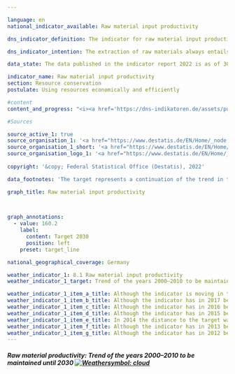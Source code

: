```yaml
---

language: en    
national_indicator_available: Raw material input productivity    

dns_indicator_definition: The indicator for raw material input productivity relates the value of all goods released for final use (in EUR, price-adjusted) to the mass of the raw materials used domestically and abroad for their production (in tonnes). Final use covers both domestic consumption and domestic investment as well as export.<br>The denominator of the indicator takes into account abiotic and biotic resources extracted from the environment as well as plant materials produced by farming and forestry. In the graph, the development of the indicator itself and of both the numerator and the denominator are traced separately.    

dns_indicator_intention: The extraction of raw materials always entails some impairment of the natural environment. Owing to the growing demand for raw materials, raw material deposits in all parts of the world are increasingly being extracted in areas that are particularly sensitive to human intervention. For this reason, back in 2016, in the German Resource Efficiency Programme (ProgRess) II, the German Government set itself the goal of ensuring a continuing rise in raw material input productivity. In the years 2000 to 2010, raw material input productivity was already increasing at an average rate of around 1.6% annually. The aim is to maintain this kind of positive trend up to 2030.    

data_state: The data published in the indicator report 2022 is as of 30.11.2022. The data shown on this platform is updated regularly, so that more current data may be available online than published in the <a href="https://dns-indikatoren.de/assets/publications/reports/en/2022.pdf">indicator report 2022</a>.    

indicator_name: Raw material input productivity    
section: Resource conservation    
postulate: Using resources economically and efficiently    

#content     
content_and_progress: "<i><a href='https://dns-indikatoren.de/assets/publications/reports/en/2022.pdf'>Text from the Indicator Report 2022 </a></i><br>To calculate this indicator, it is necessary to determine, among other things, the mass of all raw materials required to produce the country’s imports. The calculation of this variable, designated as imports in raw material equivalents, is based on a complex model that employs data from various official and unofficial sources.<br>By considering imports in terms of both monetary value and mass, the indicator takes into account the value added and the raw material input along the entire domestic and foreign production chain. In this way, it also takes full account of the degree of economic interdependence with other countries. The raw material input reflected in the indicator covers not only domestic final use but also export. Accordingly, it should not be confused with a resource footprint for Germany.<br>Besides non-renewable resources – mineral resources and fossil fuels – the indicator also covers plant products from agriculture and forestry. As a result, there are a very few instances of double counting. For example, both the mass of a harvested agricultural product and that of the mineral fertiliser used to produce it are recorded.<br>According to preliminary data, the value of the indicator increased by 35% from 2000 to 2016. This increase results in particular from the growth of the numerator, that is to say the value of final use (domestic consumption and domestic investment plus exports), which rose by 39% during the reference period. Domestic extraction of raw materials fell to a moderate extent between 2000 and 2016; at the same time, however, the mass of imports in raw material equivalents increased, resulting in a slight increase of approximately 3% in the indicator denominator.<br>The export – or re-export – of domestically extracted and imported raw materials also increased. Consequently, the denominator of this indicator does not point to increased global raw material extraction for consumption and investment in Germany but reflects a generally closer interdependence between the German economy and the rest of the world.<br>Because of the exceptional economic situation during the European financial and economic crisis, the year 2009 should be regarded as an outlier. In 2010 and 2011, investments and exports, as well as the associated input of raw materials, rose sharply again. This marked a resumption of the trend that had been seen in the period up to 2008. From 2013 to 2014, the value of the indicator rose by 4%, from 2014 to 2015 it rose by 7%, and from 2015 to 2016 it rose by 1%; the upward trend of the preceding years was thus maintained."    

#Sources    

source_active_1: true
source_organisation_1: '<a href="https://www.destatis.de/EN/Home/_node.html">Federal Statistical Office</a>'
source_organisation_1_short: '<a href="https://www.destatis.de/EN/Home/_node.html">Federal Statistical Office</a>'
source_organisation_logo_1: '<a href="https://www.destatis.de/EN/Home/_node.html"><img src="https://dnsUpgradeEnvironment.github.io/dns-indicators/en/public/OrgImgDe/destatis.png" alt="Federal Statistical Office" title=" Click here to visit the homepage of the organizationFederal Statistical Office" style="height:60px; width:148px; border: transparent"/></a>'
    
copyright: '&copy; Federal Statistical Office (Destatis), 2022'    

data_footnotes: 'The target represents a continuation of the trend in the period from 2000 to 2010, when the average <br>• annual increase amounted to about 1.6%.<br>• Raw material input for consumption, investment and exports: 2001 to 2007 interpolated data.<br>• The time series is expected to be updated in early 2023.'    

graph_title: Raw material input productivity    

    

graph_annotations:
  - value: 160.2
    label:
      content: Target 2030
      position: left
    preset: target_line        

national_geographical_coverage: Germany    

weather_indicator_1: 8.1 Raw material input productivity
weather_indicator_1_target: Trend of the years 2000–2010 to be maintained until 2030

weather_indicator_1_item_a_title: Although the indicator is moving in the desired direction toward the target, if the trend were to continue, the target would be missed in the target year by more than 20% of the difference between the target value and the current value.
weather_indicator_1_item_b_title: Although the indicator has in 2017 been moving in the desired direction toward the target, if the trend had to continued, the target would have been missed in the target year by more than 20% of the difference between the target value and the value at that time.
weather_indicator_1_item_c_title: Although the indicator has in 2016 been moving in the desired direction toward the target, if the trend had to continued, the target would have been missed in the target year by more than 20% of the difference between the target value and the value at that time.
weather_indicator_1_item_d_title: Although the indicator has in 2015 been moving in the desired direction toward the target, if the trend had to continued, the target would have been missed in the target year by more than 20% of the difference between the target value and the value at that time.
weather_indicator_1_item_e_title: In 2014 the distance to the target was constantly high or had increased. Thus, the indicator did not develop in the desired direction.
weather_indicator_1_item_f_title: Although the indicator has in 2013 been moving in the desired direction toward the target, if the trend had to continued, the target would have been missed in the target year by more than 20% of the difference between the target value and the value at that time.
weather_indicator_1_item_g_title: Although the indicator has in 2012 been moving in the desired direction toward the target, if the trend had to continued, the target would have been missed in the target year by more than 20% of the difference between the target value and the value at that time.    
---
```



<div>
  <div class="my-header">
    <h5>Raw material productivity: Trend of the years 2000–2010 to be maintained until 2030
      <a href="https://dnsUpgradeEnvironment.github.io/dns-indicators/en/status"><img src="https://g205sdgs.github.io/sdg-indicators/public/Wettersymbole/Wolke.png" title="Although the indicator has in 2018 been moving in the desired direction toward the target, if the trend had to continued, the target would have been missed in the target year by more than 20% of the difference between the target value and the value at that time." alt="Weathersymbol: cloud"/>
      </a>
    </h5>
  </div>
  <div class="my-header-note">
  </div>
</div>